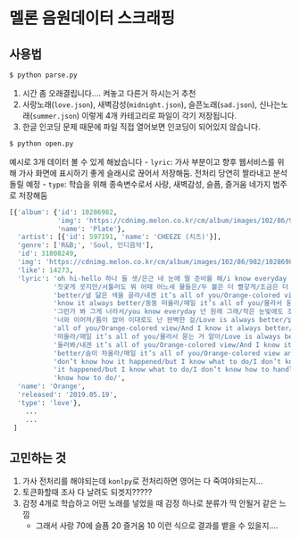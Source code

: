 # 멜론 음원데이터 스크래핑

## 사용법

```bash
$ python parse.py
```

1. 시간 좀 오래결립니다.... 켜놓고 다른거 하시는거 추천
2. 사랑노래(`love.json`), 새벽감성(`midnight.json`), 슬픈노래(`sad.json`), 신나는노래(`summer.json`)
 이렇게 4개 카테고리로 파일이 각기 저장됩니다. 
3. 한글 인코딩 문제 때문에 파일 직접 열어보면 인코딩이 되어있지 않습니다.
```bash
$ python open.py
```
예시로 3개 데이터 볼 수 있게 해놨습니다
    - `lyric`: 가사 부분이고 향후 웹서비스를 위해 가사 화면에 표시하기 좋게 슬래시로 끊어서 저장해둠. 전처리 당연히 짤라내고 분석 돌릴 예정
    - `type`: 학습을 위해 종속변수로서 사랑, 새벽감성, 슬픔, 즐거움 네가지 범주로 저장해둠
```python
[{'album': {'id': 10286982,
            'img': 'https://cdnimg.melon.co.kr/cm/album/images/102/86/982/10286982_500.jpg?2f04262baf6d2231dea855c32cc46ade/melon/quality/80/optimize',
            'name': 'Plate'},
  'artist': [{'id': 597191, 'name': 'CHEEZE (치즈)'}],
  'genre': ['R&B;', 'Soul, 인디음악'],
  'id': 31808249,
  'img': 'https://cdnimg.melon.co.kr/cm/album/images/102/86/982/10286982_500.jpg?2f04262baf6d2231dea855c32cc46ade/melon/quality/80/optimize',
  'like': 14273,
  'lyric': 'oh hi-hello 하나 둘 셋/은근 네 눈에 띌 준비를 해/i know everyday 너 몰래 이래/볼 때마다 넌 '
           '짓궂게 웃지만/서툴러도 뭐 어때 어느새 물들은/두 볼은 더 빨갛게/조금은 더 가깝게/Love is always '
           'better/널 닮은 색을 골라/내겐 it’s all of you/Orange-colored view/And I '
           'know it always better/둥둥 떠올라/매일 it’s all of you/몰라서 묻는 거 알아/너라서 '
           '그런가 봐 그게 너라서/you know everyday 넌 원래 그래/작은 눈빛에도 조금 예민해/나도 모르게 모든 게 '
           '너와 이어져/틈이 없어 이대로도 난 완벽한 걸/Love is always better/널 닮은 색을 골라/내겐 it’s '
           'all of you/Orange-colored view/And I know it always better/둥둥 '
           '떠올라/매일 it’s all of you/몰라서 묻는 거 알아/Love is always better/이리저리 '
           '둘러봐/내겐 it’s all of you/Orange-colored view/And I know it always '
           'better/숨이 차올라/매일 it’s all of you/Orange-colored view and you/I '
           'don’t know how it happened/but I know what to do/I don’t know how '
           'it happened/but I know what to do/I don’t know how to handle/but I '
           'know how to do/',
  'name': 'Orange',
  'released': '2019.05.19',
  'type': 'love'},
    ...
    ...
 ]
```

## 고민하는 것
1. 가사 전처리를 해야되는데 `konlpy`로 전처리하면 영어는 다 죽여야되는지...
2. 토큰화할때 조사 다 날려도 되겟지?????
3. 감정 4개로 학습하고 어떤 노래를 넣었을 때 감정 하나로 분류가 딱 안될거 같은 느낌
    - 그래서 사랑 70에 슬픔 20 즐거움 10 이런 식으로 결과를 뱉을 수 있을지....